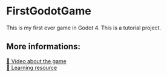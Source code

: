 # FirstGodotGame
This is my first ever game in Godot 4. This is a tutorial project. 

## More informations:
[🎥 Video about the game](https://www.threads.net/@banmarton/post/C7JxrgKJ11_?xmt=AQGziS88MxDqi6MnZzAlUnqwnhQOyiAc-Ohx-SjEGrd6FA) <br>
[📖 Learning resource](https://www.youtube.com/watch?v=LOhfqjmasi0)
